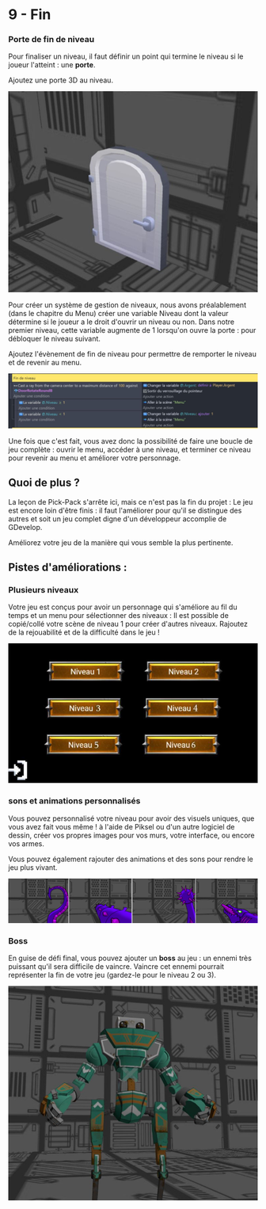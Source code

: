 # 9 - Fin

### Porte de fin de niveau

Pour finaliser un niveau, il faut définir un point qui termine le niveau si le joueur l'atteint : une **porte**.

Ajoutez une porte 3D au niveau.

![image 1](https://github.com/g404-code-gaming/Pick-Pack---Action-Adventure-Game/blob/main/Image/9_fin_1.JPG)

Pour créer un système de gestion de niveaux, nous avons préalablement (dans le chapitre du Menu) créer une variable Niveau dont la valeur détermine si le joueur a le droit d'ouvrir un niveau ou non. Dans notre premier niveau, cette variable augmente de 1 lorsqu'on ouvre la porte : pour débloquer le niveau suivant.

Ajoutez l'évènement de fin de niveau pour permettre de remporter le niveau et de revenir au menu.

![image 2](https://github.com/g404-code-gaming/Pick-Pack---Action-Adventure-Game/blob/main/Image/9_fin_2.JPG)

Une fois que c'est fait, vous avez donc la possibilité de faire une boucle de jeu complète : ouvrir le menu, accéder à une niveau, et terminer ce niveau pour revenir au menu et améliorer votre personnage.

## Quoi de plus ? 

La leçon de Pick-Pack s'arrête ici, mais ce n'est pas la fin du projet : Le jeu est encore loin d'être finis : il faut l'améliorer pour qu'il se distingue des autres et soit un jeu complet digne d'un développeur accomplie de GDevelop.

Améliorez votre jeu de la manière qui vous semble la plus pertinente.

## Pistes d'améliorations : 

### Plusieurs niveaux

Votre jeu est conçus pour avoir un personnage qui s'améliore au fil du temps et un menu pour sélectionner des niveaux : Il est possible de copié/collé votre scène de niveau 1 pour créer d'autres niveaux. Rajoutez de la rejouabilité et de la difficulté dans le jeu ! 

![image 3](https://github.com/g404-code-gaming/Pick-Pack---Action-Adventure-Game/blob/main/Image/9_fin_3.jpg)

### sons et animations personnalisés

Vous pouvez personnalisé votre niveau pour avoir des visuels uniques, que vous avez fait vous même ! 
à l'aide de Piksel ou d'un autre logiciel de dessin, créer vos propres images pour vos murs, votre interface, ou encore vos armes.

Vous pouvez également rajouter des animations et des sons pour rendre le jeu plus vivant. 

![image 4](https://github.com/g404-code-gaming/Pick-Pack---Action-Adventure-Game/blob/main/Image/9_fin_4.jpg)

### Boss

En guise de défi final, vous pouvez ajouter un **boss** au jeu : un ennemi très puissant qu'il sera difficile de vaincre. Vaincre cet ennemi pourrait représenter la fin de votre jeu (gardez-le pour le niveau 2 ou 3).

![image 5](https://github.com/g404-code-gaming/Pick-Pack---Action-Adventure-Game/blob/main/Image/9_fin_5.JPG)
